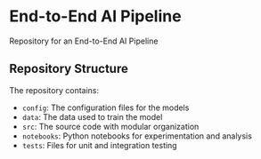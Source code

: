 # End-to-End AI Pipeline
Repository for an End-to-End AI Pipeline

## Repository Structure
The repository contains:
- `config`: The configuration files for the models
- `data`: The data used to train the model
- `src`: The source code with modular organization
- `notebooks`: Python notebooks for experimentation and analysis
- `tests`: Files for unit and integration testing
